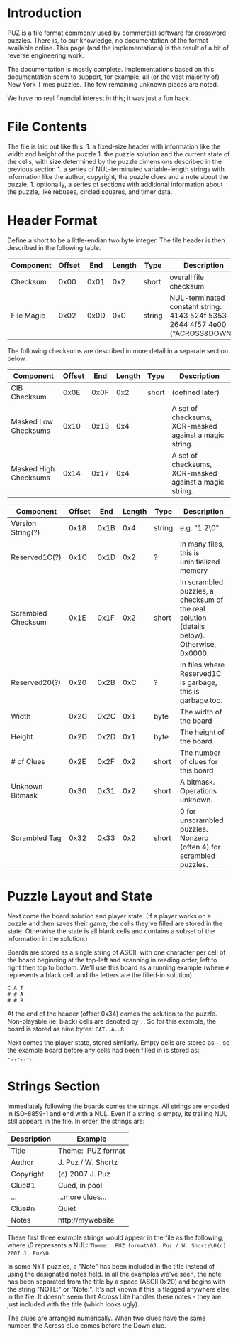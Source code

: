 # Introduction

PUZ is a file format commonly used by commercial software for crossword puzzles. There is, to our knowledge, no documentation of the format available online. This page (and the implementations) is the result of a bit of reverse engineering work.

The documentation is mostly complete. Implementations based on this documentation seem to support, for example, all (or the vast majority of) New York Times puzzles. The few remaining unknown pieces are noted.

We have no real financial interest in this; it was just a fun hack.

# File Contents

The file is laid out like this: 1. a fixed-size header with information like the width and height of the puzzle 1. the puzzle solution and the current state of the cells, with size determined by the puzzle dimensions described in the previous section 1. a series of NUL-terminated variable-length strings with information like the author, copyright, the puzzle clues and a note about the puzzle. 1. optionally, a series of sections with additional information about the puzzle, like rebuses, circled squares, and timer data.

# Header Format

Define a short to be a little-endian two byte integer. The file header is then described in the following table.

| Component | Offset | End | Length | Type | Description |
|-----------|--------|-----|--------|------|-------------|
| Checksum | 0x00 | 0x01 | 0x2 | short | overall file checksum |
| File Magic | 0x02 | 0x0D | 0xC | string | NUL-terminated constant string: 4143 524f 5353 2644 4f57 4e00 ("ACROSS&DOWN") |

The following checksums are described in more detail in a separate section below.

| Component | Offset | End | Length | Type | Description |
|-----------|--------|-----|--------|------|-------------|
| CIB Checksum | 0x0E | 0x0F | 0x2 | short | (defined later) |
| Masked Low Checksums | 0x10 | 0x13 | 0x4 | | A set of checksums, XOR-masked against a magic string. |
| Masked High Checksums | 0x14 | 0x17 | 0x4 | | A set of checksums, XOR-masked against a magic string. |

| Component | Offset | End | Length | Type | Description |
|-----------|--------|-----|--------|------|-------------|
| Version String(?) | 0x18 | 0x1B | 0x4 | string | e.g. "1.2\0" |
| Reserved1C(?) | 0x1C | 0x1D | 0x2 | ? | In many files, this is uninitialized memory |
| Scrambled Checksum | 0x1E | 0x1F | 0x2 | short | In scrambled puzzles, a checksum of the real solution (details below). Otherwise, 0x0000. |
| Reserved20(?) | 0x20 | 0x2B | 0xC | ? | In files where Reserved1C is garbage, this is garbage too. |
| Width | 0x2C | 0x2C | 0x1 | byte | The width of the board |
| Height | 0x2D | 0x2D | 0x1 | byte | The height of the board |
| # of Clues | 0x2E | 0x2F | 0x2 | short | The number of clues for this board |
| Unknown Bitmask | 0x30 | 0x31 | 0x2 | short | A bitmask. Operations unknown. |
| Scrambled Tag | 0x32 | 0x33 | 0x2 | short | 0 for unscrambled puzzles. Nonzero (often 4) for scrambled puzzles. |

# Puzzle Layout and State

Next come the board solution and player state. (If a player works on a puzzle and then saves their game, the cells they've filled are stored in the state. Otherwise the state is all blank cells and contains a subset of the information in the solution.)

Boards are stored as a single string of ASCII, with one character per cell of the board beginning at the top-left and scanning in reading order, left to right then top to bottom. We'll use this board as a running example (where `#` represents a black cell, and the letters are the filled-in solution).

```
C A T
# # A
# # R
```

At the end of the header (offset 0x34) comes the solution to the puzzle. Non-playable (ie: black) cells are denoted by `.`. So for this example, the board is stored as nine bytes: `CAT..A..R`.

Next comes the player state, stored similarly. Empty cells are stored as `-`, so the example board before any cells had been filled in is stored as: `---..-..-`.

# Strings Section

Immediately following the boards comes the strings. All strings are encoded in ISO-8859-1 and end with a NUL. Even if a string is empty, its trailing NUL still appears in the file. In order, the strings are:

| Description | Example |
|-------------|---------|
| Title | Theme: .PUZ format |
| Author | J. Puz / W. Shortz |
| Copyright | (c) 2007 J. Puz |
| Clue#1 | Cued, in pool |
| ... | ...more clues... |
| Clue#n | Quiet |
| Notes | http://mywebsite |

These first three example strings would appear in the file as the following, where \0 represents a NUL: `Theme: .PUZ format\0J. Puz / W. Shortz\0(c) 2007 J. Puz\0`.

In some NYT puzzles, a "Note" has been included in the title instead of using the designated notes field. In all the examples we've seen, the note has been separated from the title by a space (ASCII 0x20) and begins with the string "NOTE:" or "Note:". It's not known if this is flagged anywhere else in the file. It doesn't seem that Across Lite handles these notes - they are just included with the title (which looks ugly).

The clues are arranged numerically. When two clues have the same number, the Across clue comes before the Down clue.
